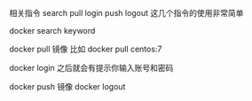 相关指令
search pull login push logout
这几个指令的使用非常简单

docker search keyword

docker pull 镜像
比如 docker pull centos:7

docker login 之后就会有提示你输入账号和密码

docker push 镜像
 docker logout
